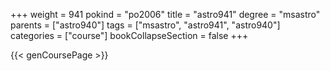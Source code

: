 +++
weight = 941
pokind = "po2006"
title = "astro941"
degree = "msastro"
parents = ["astro940"]
tags = ["msastro", "astro941", "astro940"]
categories = ["course"]
bookCollapseSection = false
+++

{{< genCoursePage >}}
